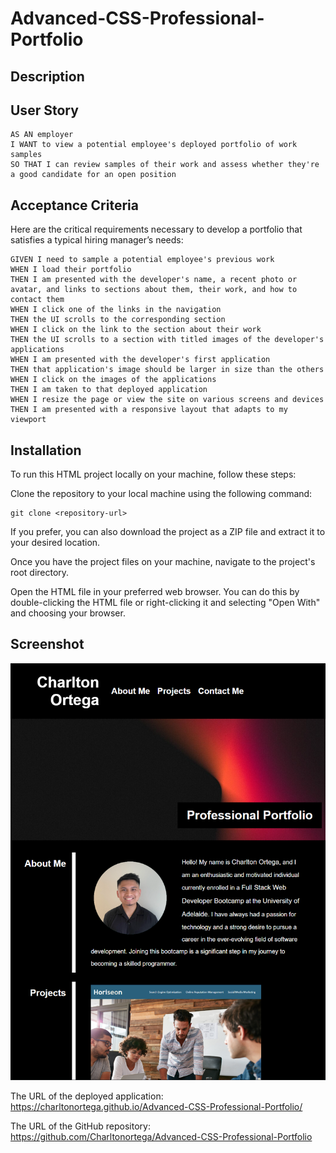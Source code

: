 # Advanced-CSS-Professional-Portfolio

## Description

## User Story

```
AS AN employer
I WANT to view a potential employee's deployed portfolio of work samples
SO THAT I can review samples of their work and assess whether they're a good candidate for an open position
```

## Acceptance Criteria

Here are the critical requirements necessary to develop a portfolio that satisfies a typical hiring manager’s needs:

```
GIVEN I need to sample a potential employee's previous work
WHEN I load their portfolio
THEN I am presented with the developer's name, a recent photo or avatar, and links to sections about them, their work, and how to contact them
WHEN I click one of the links in the navigation
THEN the UI scrolls to the corresponding section
WHEN I click on the link to the section about their work
THEN the UI scrolls to a section with titled images of the developer's applications
WHEN I am presented with the developer's first application
THEN that application's image should be larger in size than the others
WHEN I click on the images of the applications
THEN I am taken to that deployed application
WHEN I resize the page or view the site on various screens and devices
THEN I am presented with a responsive layout that adapts to my viewport
```

## Installation
To run this HTML project locally on your machine, follow these steps:

Clone the repository to your local machine using the following command:
```
git clone <repository-url>
```
If you prefer, you can also download the project as a ZIP file and extract it to your desired location.

Once you have the project files on your machine, navigate to the project's root directory.

Open the HTML file in your preferred web browser. You can do this by double-clicking the HTML file or right-clicking it and selecting "Open With" and choosing your browser.

## Screenshot
![Screenshot of deployed application on browser".](./assets/images/githubportfolioscreenshot.png)

The URL of the deployed application:
https://charltonortega.github.io/Advanced-CSS-Professional-Portfolio/

The URL of the GitHub repository:
https://github.com/Charltonortega/Advanced-CSS-Professional-Portfolio
